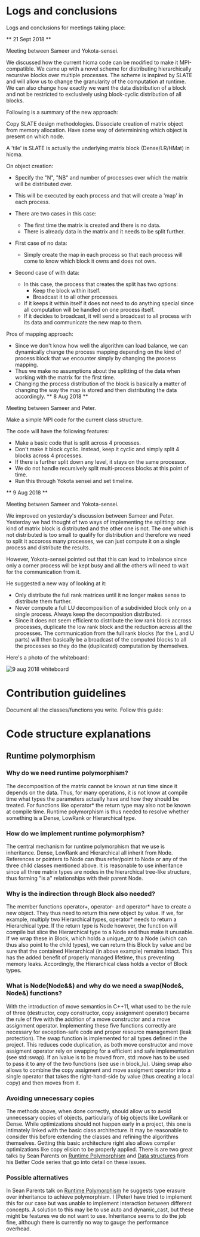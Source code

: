 # Logs and conclusions

Logs and conclusions for meetings taking place:

** 21 Sept 2018 **

Meeting between Sameer and Yokota-sensei.

We discussed how the current hicma code can be modified to make it MPI-compatible. We came
up with a novel scheme for distributing hierarchically recursive blocks over multiple processes.
The scheme is inspired by SLATE and will allow us to change the granularity of the
computation at runtime. We can also change how exactly we want the data distribution of a
block and not be restricted to exclusively using block-cyclic distribution of all blocks.

Following is a summary of the new approach:

Copy SLATE design methodologies.
Dissociate creation of matrix object from memory allocation.
Have some way of determinining which object is present on which node.

A 'tile' is SLATE is actually the underlying matrix block (Dense/LR/HMat) in hicma.

On object creation:
+ Specify the "N", "NB" and number of processes over which the matrix will be distributed
over.
+ This will be executed by each process and that will create a 'map' in each process.
+ There are two cases in this case:
  - The first time the matrix is created and there is no data.
  - There is already data in the matrix and it needs to be split further.

+ First case of no data:
  - Simply create the map in each process so that each process will come to know
    which block it owns and does not own.
+ Second case of with data:
  - In this case, the process that creates the split has two options:
    - Keep the block within itself.
    - Broadcast it to all other processes.
  - If it keeps it within itself it does not need to do anything special since all
    computation will be handled on one process itself.
  - If it decides to broadcast, it will send a broadcast to all process with its data
    and communicate the new map to them.

Pros of mapping approach:
+ Since we don't know how well the algorithm can load balance, we can dynamically
change the process mapping depending on the kind of process block that we encounter
simply by changing the process mapping.
+ Thus we make no assumptions about the splitting of the data when working with
the matrix for the first time.
+ Changing the process distribution of the block is basically a matter of changing
the way the map is stored and then distributing the data accordingly.
** 8 Aug 2018 **

Meeting between Sameer and Peter.

Make a simple MPI code for the current class structure.

The code will have the following features:
* Make a basic code that is split across 4 processes.
* Don't make it block cyclic. Instead, keep it cyclic and simply split 4 blocks across 4 processes.
* If there is further split down any level, it stays on the same processor.
* We do not handle recursively split multi-process blocks at this point of time.
* Run this through Yokota sensei and set timeline.

** 9 Aug 2018  **

Meeting between Sameer and Yokota-sensei.

We improved on yesterday's discussion between Sameer and Peter. Yesterday
we had thought of two ways of implementing the splitting: one kind of matrix
block is distributed and the other one is not. The one which is not distributed
is too small to qualify for distribution and therefore we need to split it accoross
many processes, we can just compute it on a single process and distribute the results.

However, Yokota-sensei pointed out that this can lead to imbalance since only a corner
process will be kept busy and all the others will need to wait for the communication from it.

He suggested a new way of looking at it:
* Only distribute the full rank matrices until it no longer makes sense to distribute
them further.
* Never compute a full LU decomposition of a subdivided block only on a single process.
Always keep the decomposition distributed.
* Since it does not seem efficient to distribute the low rank block accross processes,
duplicate the low rank block and the reduction across all the processes. The communication
from the full rank blocks (for the L and U parts) will then basically be a broadcast of the
computed blocks to all the processes so they do the (duplicated) computation by themselves.

Here's a photo of the whiteboard:

![9 aug 2018 whiteboard](images/9_8_18.jpeg**)

# Contribution guidelines

Document all the classes/functions you write. Follow this guide:

# Code structure explanations

## Runtime polymorphism

### Why do we need runtime polymorphism?

The decomposition of the matrix cannot be known at run time since it depends on
the data. Thus, for many operations, it is not know at compile time what types
the parameters actually have and how they should be treated. For functions like
operator\* the return type may also not be known at compile time. Runtime
polymorphism is thus needed to resolve whether something is a Dense, LowRank or
Hierarchical type.

### How do we implement runtime polymorphism?

The central mechanism for runtime polymorphism that we use is inheritance.
Dense, LowRank and Hierarchical all inherit from Node. References or pointers
to Node can thus refer/point to Node or any of the three child classes mentioned
above. It is reasonable to use inheritance since all three matrix types are
nodes in the hierarchical tree-like structure, thus forming "is a" relationships
with their parent Node.

### Why is the indirection through Block also needed?

The member functions operator+, operator- and operator\* have to create a new
object. They thus need to return this new object by value. If we, for example,
multiply two Hierarchical types, operator\* needs to return a Hierarchical type.
If the return type is Node however, the function will compile but slice the
Hierarchical type to a Node and thus make it unusable. If we wrap these in
Block, which holds a unique\_ptr to a Node (which can thus also point to the
child types), we can return this Block by value and be sure that the contained
Hierarchical (in above example) remains intact. This has the added benefit of
properly managed lifetime, thus preventing memory leaks. Accordingly, the
Hierarchical class holds a vector of Block types.

### What is Node(Node&&) and why do we need a swap(Node&, Node&) functions?

With the introduction of move semantics in C++11, what used to be the rule of
three (destructor, copy constructor, copy assignment operator) became the rule
of five with the addition of a move constructor and a move assignment operator.
Implementing these five functions correctly are necessary for exception-safe
code and proper resource management (leak protection). The swap function is
implemented for all types defined in the project. This reduces code duplication,
as both move constructor and move assigment operator rely on swapping for a
efficient and safe implementation (see std::swap). If an lvalue is to be moved
from, std::move has to be used to pass it to any of the two functions (see
use in block\_lu). Using swap also allows to combine the copy assigment and
move assigment operator into a single operator that takes the right-hand-side
by value (thus creating a local copy) and then moves from it.

### Avoiding unnecessary copies

The methods above, when done correctly, should allow us to avoid unnecessary
copies of objects, particularly of big objects like LowRank or Dense. While
optimizations should not happen early in a project, this one is intimately
linked with the basic class architecture. It may be reasonable to consider this
before extending the classes and refining the algorithms themselves. Getting
this basic architecture right also allows compiler optimizations like copy
elision to be properly applied. There is are two great talks by Sean Parents on
[Runtime Polymorphism](https://www.youtube.com/watch?v=QGcVXgEVMJg) and
[Data structures](https://www.youtube.com/watch?v=sWgDk-o-6ZE&t=1s)
from his Better Code series that go into detail on these issues.

### Possible alternatives

In Sean Parents talk on
[Runtime Polymorphism](https://www.youtube.com/watch?v=QGcVXgEVMJg) he suggests
type erasure over inheritance to achieve polymorphism. I (Peter) have tried to
implement this for our case but was unable to implement interaction between
different concepts. A solution to this may be to use auto and dynamic\_cast,
but these might be features we do not want to use. Inheritance seems to do the
job fine, although there is currently no way to gauge the performance overhead.
